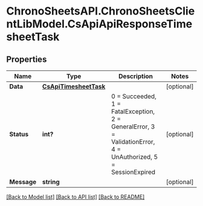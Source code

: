 # ChronoSheetsAPI.ChronoSheetsClientLibModel.CsApiApiResponseTimesheetTask
## Properties

Name | Type | Description | Notes
------------ | ------------- | ------------- | -------------
**Data** | [**CsApiTimesheetTask**](CsApiTimesheetTask.md) |  | [optional] 
**Status** | **int?** | 0 &#x3D; Succeeded, 1 &#x3D; FatalException, 2 &#x3D; GeneralError, 3 &#x3D; ValidationError, 4 &#x3D; UnAuthorized, 5 &#x3D; SessionExpired | [optional] 
**Message** | **string** |  | [optional] 

[[Back to Model list]](../README.md#documentation-for-models) [[Back to API list]](../README.md#documentation-for-api-endpoints) [[Back to README]](../README.md)

